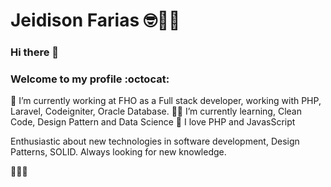 # Jeidison Farias 🤓👨‍💻

### Hi there 👋
###  Welcome to my profile :octocat:

👨 I’m currently working at FHO as a Full stack developer, working with PHP, Laravel, Codeigniter, Oracle Database.
👨‍💻 I’m currently learning, Clean Code, Design Pattern and Data Science
💚 I love PHP and JavasScript

Enthusiastic about new technologies in software development, Design Patterns, SOLID. 
Always looking for new knowledge.

🚀🚀🚀
